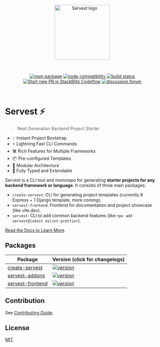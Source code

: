 <p align="center">
  <a href="https://servest.vercel.app" target="_blank" rel="noopener noreferrer">
    <img width="180" src="https://raw.githubusercontent.com/dev-rashedin/servest/main/logo.svg" alt="Servest logo">
  </a>
</p>
<br/>
<p align="center">
  <a href="https://npmjs.com/package/servest"><img src="https://img.shields.io/npm/v/servest.svg" alt="npm package"></a>
  <a href="https://nodejs.org/en/about/previous-releases"><img src="https://img.shields.io/node/v/servest.svg" alt="node compatibility"></a>
  <a href="https://github.com/dev-rashedin/servest/actions/workflows/ci.yml"><img src="https://github.com/dev-rashedin/servest/actions/workflows/ci.yml/badge.svg?branch=main" alt="build status"></a>
  <a href="https://pr.new/dev-rashedin/servest"><img src="https://developer.stackblitz.com/img/start_pr_dark_small.svg" alt="Start new PR in StackBlitz Codeflow"></a>
  <a href="https://github.com/dev-rashedin/servest/discussions"><img src="https://img.shields.io/badge/chat-discussions-blue?style=flat&logo=github" alt="discussion forum"></a>
</p>
<br/>

# Servest ⚡

> Next Generation Backend Project Starter

- 💡 Instant Project Bootstrap
- ⚡️ Lightning Fast CLI Commands
- 🛠️ Rich Features for Multiple Frameworks
- 📦 Pre-configured Templates
- 🔩 Modular Architecture
- 🔑 Fully Typed and Extendable

Servest is a CLI tool and monorepo for generating **starter projects for any backend framework or language**. It consists of three main packages:

- `create-servest`: CLI for generating project templates (currently 8 Express + 1 Django template, more coming).
- `servest-frontend`: Frontend for documentation and project showcase (like vite.dev).
- `servest`: CLI to add common backend features (like `npx add servest@latest eslint-prettier`).

[Read the Docs to Learn More](https://servest.vercel.app).

## Packages

| Package                                       | Version (click for changelogs)                                                                                    |
| --------------------------------------------- | :---------------------------------------------------------------------------------------------------------------- |
| [create-servest](packages/create-servest)     | [![version](https://img.shields.io/npm/v/create-servest.svg?label=%20)](packages/create-servest/CHANGELOG.md)     |
| [servest-addons](packages/servest-addons)     | [![version](https://img.shields.io/npm/v/servest?label=%20)](packages/servest-addons/CHANGELOG.md)                |
| [servest-frontend](packages/servest-frontend) | [![version](https://img.shields.io/npm/v/servest-frontend.svg?label=%20)](packages/servest-frontend/CHANGELOG.md) |

## Contribution

See [Contributing Guide](CONTRIBUTING.md).

## License

[MIT](LICENSE).

<!-- ## Sponsors

<p align="center">
  <a target="_blank" href="https://github.com/sponsors/dev-rashedin">
    <img alt="sponsors" src="https://sponsors.github.com/dev-rashedin.svg">
  </a>
</p> -->
